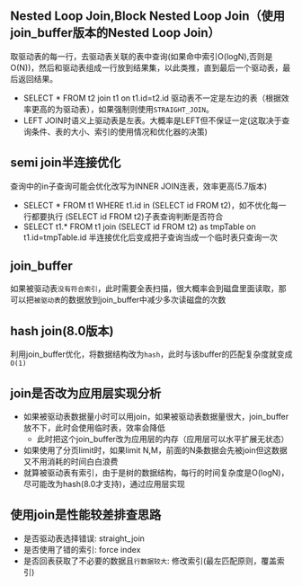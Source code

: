 ## Nested Loop Join,Block Nested Loop Join（使用join_buffer版本的Nested Loop Join）
取驱动表的每一行，去驱动表关联的表中查询(如果命中索引O(logN),否则是O(N))，然后和驱动表组成一行放到结果集，以此类推，直到最后一个驱动表，最后返回结果。
* SELECT * FROM t2 join t1 on t1.id=t2.id 驱动表不一定是左边的表（根据效率更高的为驱动表），如果强制则使用`STRAIGHT_JOIN`。
* LEFT JOIN时语义上驱动表是左表。大概率是LEFT但不保证一定(这取决于查询条件、表的大小、索引的使用情况和优化器的决策)

## semi join半连接优化
查询中的in子查询可能会优化改写为INNER JOIN连表，效率更高(5.7版本)
* SELECT * FROM t1 WHERE t1.id in (SELECT id FROM t2)，如不优化每一行都要执行 (SELECT id FROM t2)子表查询判断是否符合
* SELECT t1.* FROM t1 join (SELECT id FROM t2) as tmpTable on t1.id=tmpTable.id 半连接优化后变成把子查询当成一个临时表只查询一次

## join_buffer
如果被驱动表`没有符合索引`，此时需要全表扫描，很大概率会到磁盘里面读取，那可以把`被驱动表`的数据放到join_buffer中减少多次读磁盘的次数

## hash join(8.0版本)
利用join_buffer优化，将数据结构改为`hash`，此时与该buffer的匹配复杂度就变成`O(1)`

## join是否改为应用层实现分析
* 如果被驱动表数据量小时可以用join，如果被驱动表数据量很大，join_buffer放不下，此时会使用临时表，效率会降低
  * 此时把这个join_buffer改为应用层的内存（应用层可以水平扩展无状态）
* 如果使用了分页limit时，如果limit N,M，前面的N条数据会先被join但这数据又不用消耗的时间白白浪费
* 就算被驱动表有索引，由于是树的数据结构，每行的时间复杂度是O(logN)，尽可能改为hash(8.0才支持)，通过应用层实现

## 使用join是性能较差排查思路
* 是否驱动表选择错误: straight_join
* 是否使用了错的索引: force index
* 是否回表获取了不必要的数据且`行数据较大`: 修改索引(最左匹配原则，覆盖索引)